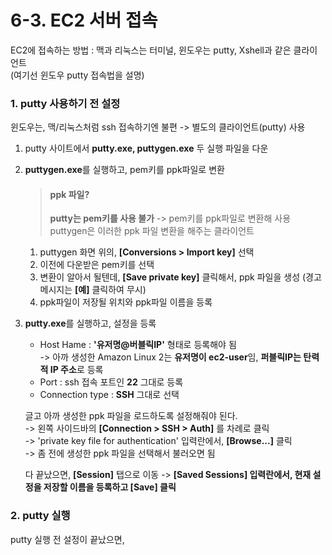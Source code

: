 # 6-3. EC2 서버 접속

EC2에 접속하는 방법 : 맥과 리눅스는 터미널, 윈도우는 putty, Xshell과 같은 클라이언트   
(여기선 윈도우 putty 접속법을 설명)

### 1. putty 사용하기 전 설정

윈도우는, 맥/리눅스처럼 ssh 접속하기엔 불편 -> 별도의 클라이언트(putty) 사용 

1. putty 사이트에서 **putty.exe, puttygen.exe** 두 실행 파일을 다운
2. **puttygen.exe**를 실행하고, pem키를 ppk파일로 변환
    
    > #### ppk 파일?
    > 
    > **putty는 pem키를 사용 불가** -> pem키를 ppk파일로 변환해 사용  
      puttygen은 이러한 ppk 파일 변환을 해주는 클라이언트
    
    1. puttygen 화면 위의, **[Conversions > Import key]** 선택
    2. 이전에 다운받은 pem키를 선택
    3. 변환이 알아서 될텐데, **[Save private key]** 클릭해서, ppk 파일을 생성 (경고 메시지는 **[예]** 클릭하여 무시)
    4. ppk파일이 저장될 위치와 ppk파일 이름을 등록
    
3. **putty.exe**를 실행하고, 설정을 등록

    - Host Hame : **'유저명@버블릭IP'** 형태로 등록해야 됨   
    -> 아까 생성한 Amazon Linux 2는 **유저명이 ec2-user**임, **퍼블릭IP는 탄력적 IP 주소**로 등록
    - Port : ssh 접속 포트인 **22** 그대로 등록
    - Connection type : **SSH** 그대로 선택

    글고 아까 생성한 ppk 파일을 로드하도록 설정해줘야 된다.  
    -> 왼쪽 사이드바의 **[Connection > SSH > Auth]** 를 차례로 클릭   
    -> 'private key file for authentication' 입력란에서, **[Browse...]** 클릭  
    -> 좀 전에 생성한 ppk 파일을 선택해서 불러오면 됨
    
    다 끝났으면, **[Session]** 탭으로 이동 -> **[Saved Sessions] 입력란에서, 현재 설정을 저장할 이름을 등록하고 [Save] 클릭** 
    
### 2. putty 실행

putty 실행 전 설정이 끝났으면,
